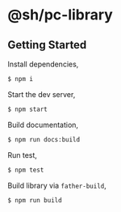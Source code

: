 # @sh/pc-library

## Getting Started

Install dependencies,

```bash
$ npm i
```

Start the dev server,

```bash
$ npm start
```

Build documentation,

```bash
$ npm run docs:build
```

Run test,

```bash
$ npm test
```

Build library via `father-build`,

```bash
$ npm run build
```
